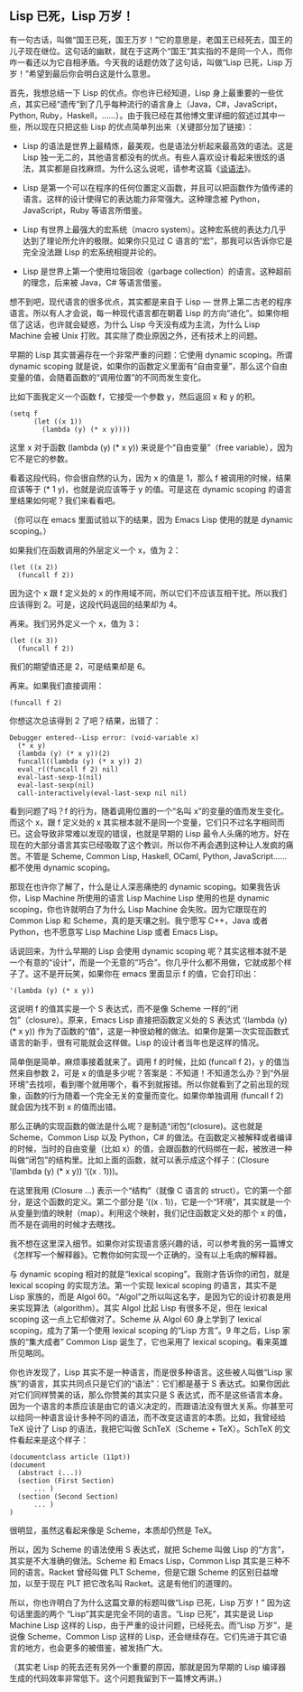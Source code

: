 ## Lisp 已死，Lisp 万岁！

有一句古话，叫做“国王已死，国王万岁！”它的意思是，老国王已经死去，国王的儿子现在继位。这句话的幽默，就在于这两个“国王”其实指的不是同一个人，而你咋一看还以为它自相矛盾。今天我的话题仿效了这句话，叫做“Lisp 已死，Lisp 万岁！”希望到最后你会明白这是什么意思。

首先，我想总结一下 Lisp 的优点。你也许已经知道，Lisp 身上最重要的一些优点，其实已经“遗传”到了几乎每种流行的语言身上（Java，C#，JavaScript，Python, Ruby，Haskell，……）。由于我已经在其他博文里详细的叙述过其中一些，所以现在只把这些 Lisp 的优点简单列出来（关键部分加了链接）：

*   Lisp 的语法是世界上最精炼，最美观，也是语法分析起来最高效的语法。这是 Lisp 独一无二的，其他语言都没有的优点。有些人喜欢设计看起来很炫的语法，其实都是自找麻烦。为什么这么说呢，请参考这篇《[谈语法](http://www.yinwang.org/blog-cn/2013/03/08/on-syntax)》。

*   Lisp 是第一个可以在程序的任何位置定义函数，并且可以把函数作为值传递的语言。这样的设计使得它的表达能力非常强大。这种理念被 Python，JavaScript，Ruby 等语言所借鉴。

*   Lisp 有世界上最强大的宏系统（macro system）。这种宏系统的表达力几乎达到了理论所允许的极限。如果你只见过 C 语言的“宏”，那我可以告诉你它是完全没法跟 Lisp 的宏系统相提并论的。

*   Lisp 是世界上第一个使用垃圾回收（garbage collection）的语言。这种超前的理念，后来被 Java，C# 等语言借鉴。

想不到吧，现代语言的很多优点，其实都是来自于 Lisp — 世界上第二古老的程序语言。所以有人才会说，每一种现代语言都在朝着 Lisp 的方向“进化”。如果你相信了这话，也许就会疑惑，为什么 Lisp 今天没有成为主流，为什么 Lisp Machine 会被 Unix 打败。其实除了商业原因之外，还有技术上的问题。

早期的 Lisp 其实普遍存在一个非常严重的问题：它使用 dynamic scoping。所谓 dynamic scoping 就是说，如果你的函数定义里面有“自由变量”，那么这个自由变量的值，会随着函数的“调用位置”的不同而发生变化。

比如下面我定义一个函数 f，它接受一个参数 y，然后返回 x 和 y 的积。

<div class="highlighter-rouge">

<div class="highlight">

    (setq f 
          (let ((x 1)) 
            (lambda (y) (* x y))))

</div>

</div>

这里 x 对于函数 (lambda (y) (* x y)) 来说是个“自由变量”（free variable），因为它不是它的参数。

看着这段代码，你会很自然的认为，因为 x 的值是 1，那么 f 被调用的时候，结果应该等于 (* 1 y)，也就是说应该等于 y 的值。可是这在 dynamic scoping 的语言里结果如何呢？我们来看看吧。

（你可以在 emacs 里面试验以下的结果，因为 Emacs Lisp 使用的就是 dynamic scoping。）

如果我们在函数调用的外层定义一个 x，值为 2：

<div class="highlighter-rouge">

<div class="highlight">

    (let ((x 2))
      (funcall f 2))

</div>

</div>

因为这个 x 跟 f 定义处的 x 的作用域不同，所以它们不应该互相干扰。所以我们应该得到 2。可是，这段代码返回的结果却为 4。

再来。我们另外定义一个 x，值为 3：

<div class="highlighter-rouge">

<div class="highlight">

    (let ((x 3))
      (funcall f 2))

</div>

</div>

我们的期望值还是 2，可是结果却是 6。

再来。如果我们直接调用：

<div class="highlighter-rouge">

<div class="highlight">

    (funcall f 2)

</div>

</div>

你想这次总该得到 2 了吧？结果，出错了：

<div class="highlighter-rouge">

<div class="highlight">

    Debugger entered--Lisp error: (void-variable x)
      (* x y)
      (lambda (y) (* x y))(2)
      funcall((lambda (y) (* x y)) 2)
      eval_r((funcall f 2) nil)
      eval-last-sexp-1(nil)
      eval-last-sexp(nil)
      call-interactively(eval-last-sexp nil nil)

</div>

</div>

看到问题了吗？f 的行为，随着调用位置的一个“名叫 x”的变量的值而发生变化。而这个 x，跟 f 定义处的 x 其实根本就不是同一个变量，它们只不过名字相同而已。这会导致非常难以发现的错误，也就是早期的 Lisp 最令人头痛的地方。好在现在的大部分语言其实已经吸取了这个教训，所以你不再会遇到这种让人发疯的痛苦。不管是 Scheme, Common Lisp, Haskell, OCaml, Python, JavaScript…… 都不使用 dynamic scoping。

那现在也许你了解了，什么是让人深恶痛绝的 dynamic scoping。如果我告诉你，Lisp Machine 所使用的语言 Lisp Machine Lisp 使用的也是 dynamic scoping，你也许就明白了为什么 Lisp Machine 会失败。因为它跟现在的 Common Lisp 和 Scheme，真的是天壤之别。我宁愿写 C++，Java 或者 Python，也不愿意写 Lisp Machine Lisp 或者 Emacs Lisp。

话说回来，为什么早期的 Lisp 会使用 dynamic scoping 呢？其实这根本就不是一个有意的“设计”，而是一个无意的“巧合”。你几乎什么都不用做，它就成那个样子了。这不是开玩笑，如果你在 emacs 里面显示 f 的值，它会打印出：

<div class="highlighter-rouge">

<div class="highlight">

    '(lambda (y) (* x y))

</div>

</div>

这说明 f 的值其实是一个 S 表达式，而不是像 Scheme 一样的“闭包”（closure）。原来，Emacs Lisp 直接把函数定义处的 S 表达式 ‘(lambda (y) (* x y)) 作为了函数的“值”，这是一种很幼稚的做法。如果你是第一次实现函数式语言的新手，很有可能就会这样做。Lisp 的设计者当年也是这样的情况。

简单倒是简单，麻烦事接着就来了。调用 f 的时候，比如 (funcall f 2)，y 的值当然来自参数 2，可是 x 的值是多少呢？答案是：不知道！不知道怎么办？到“外层环境”去找呗，看到哪个就用哪个，看不到就报错。所以你就看到了之前出现的现象，函数的行为随着一个完全无关的变量而变化。如果你单独调用 (funcall f 2) 就会因为找不到 x 的值而出错。

那么正确的实现函数的做法是什么呢？是制造“闭包”(closure)。这也就是 Scheme，Common Lisp 以及 Python，C# 的做法。在函数定义被解释或者编译的时候，当时的自由变量（比如 x）的值，会跟函数的代码绑在一起，被放进一种叫做“闭包”的结构里。比如上面的函数，就可以表示成这个样子：(Closure ‘(lambda (y) (* x y)) ‘((x . 1)))。

在这里我用 (Closure …) 表示一个“结构”（就像 C 语言的 struct）。它的第一个部分，是这个函数的定义。第二个部分是 ‘((x . 1))，它是一个“环境”，其实就是一个从变量到值的映射（map）。利用这个映射，我们记住函数定义处的那个 x 的值，而不是在调用的时候才去瞎找。

我不想在这里深入细节。如果你对实现语言感兴趣的话，可以参考我的另一篇博文《怎样写一个解释器》。它教你如何实现一个正确的，没有以上毛病的解释器。

与 dynamic scoping 相对的就是“lexical scoping”。我刚才告诉你的闭包，就是 lexical scoping 的实现方法。第一个实现 lexical scoping 的语言，其实不是 Lisp 家族的，而是 Algol 60。“Algol”之所以叫这名字，是因为它的设计初衷是用来实现算法（algorithm）。其实 Algol 比起 Lisp 有很多不足，但在 lexical scoping 这一点上它却做对了。Scheme 从 Algol 60 身上学到了 lexical scoping，成为了第一个使用 lexical scoping 的“Lisp 方言”。9 年之后，Lisp 家族的“集大成者” Common Lisp 诞生了，它也采用了 lexical scoping。看来英雄所见略同。

你也许发现了，Lisp 其实不是一种语言，而是很多种语言。这些被人叫做“Lisp 家族”的语言，其实共同点只是它们的“语法”：它们都是基于 S 表达式。如果你因此对它们同样赞美的话，那么你赞美的其实只是 S 表达式，而不是这些语言本身。因为一个语言的本质应该是由它的语义决定的，而跟语法没有很大关系。你甚至可以给同一种语言设计多种不同的语法，而不改变这语言的本质。比如，我曾经给 TeX 设计了 Lisp 的语法，我把它叫做 SchTeX（Scheme + TeX）。SchTeX 的文件看起来是这个样子：

<div class="highlighter-rouge">

<div class="highlight">

    (documentclass article (11pt))
    (document
      (abstract (...))
      (section (First Section)
          ... )
      (section (Second Section)
          ... )
    )

</div>

</div>

很明显，虽然这看起来像是 Scheme，本质却仍然是 TeX。

所以，因为 Scheme 的语法使用 S 表达式，就把 Scheme 叫做 Lisp 的“方言”，其实是不大准确的做法。Scheme 和 Emacs Lisp，Common Lisp 其实是三种不同的语言。Racket 曾经叫做 PLT Scheme，但是它跟 Scheme 的区别日益增加，以至于现在 PLT 把它改名叫 Racket。这是有他们的道理的。

所以，你也许明白了为什么这篇文章的标题叫做“Lisp 已死，Lisp 万岁！” 因为这句话里面的两个 “Lisp”其实是完全不同的语言。“Lisp 已死”，其实是说 Lisp Machine Lisp 这样的 Lisp，由于严重的设计问题，已经死去。而“Lisp 万岁”，是说像 Scheme，Common Lisp 这样的 Lisp，还会继续存在。它们先进于其它语言的地方，也会更多的被借鉴，被发扬广大。

（其实老 Lisp 的死去还有另外一个重要的原因，那就是因为早期的 Lisp 编译器生成的代码效率非常低下。这个问题我留到下一篇博文再讲。）
